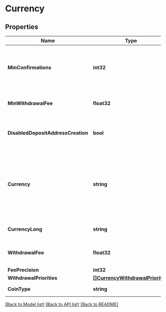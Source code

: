 # Currency

## Properties

Name | Type | Description | Notes
------------ | ------------- | ------------- | -------------
**MinConfirmations** | **int32** | Minimum number of block chain confirmations before deposit is accepted. | [optional] 
**MinWithdrawalFee** | **float32** | The minimum transaction fee paid for withdrawals | [optional] 
**DisabledDepositAddressCreation** | **bool** | False if deposit address creation is disabled | [optional] 
**Currency** | **string** | The abbreviation of the currency. This abbreviation is used elsewhere in the API to identify the currency. | 
**CurrencyLong** | **string** | The full name for the currency. | 
**WithdrawalFee** | **float32** | The total transaction fee paid for withdrawals | 
**FeePrecision** | **int32** | fee precision | [optional] 
**WithdrawalPriorities** | [**[]CurrencyWithdrawalPriorities**](currency_withdrawal_priorities.md) |  | [optional] 
**CoinType** | **string** | The type of the currency. | 

[[Back to Model list]](../README.md#documentation-for-models) [[Back to API list]](../README.md#documentation-for-api-endpoints) [[Back to README]](../README.md)


